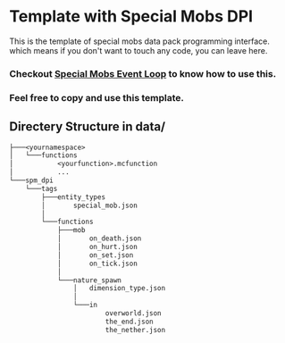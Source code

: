 # Template with Special Mobs DPI
This is the template of special mobs data pack programming interface.  
which means if you don't want to touch any code, you can leave here.
### Checkout [Special Mobs Event Loop](https://github.com/paul90317/Special-Mobs#event-loop) to know how to use this.
### Feel free to copy and use this template.
## Directery Structure in data/
```txt
├───<yournamespace>
│   └───functions
│           <yourfunction>.mcfunction
│           ...
└───spm_dpi
    └───tags
        ├───entity_types
        │       special_mob.json
        │       
        └───functions
            ├───mob
            │       on_death.json
            │       on_hurt.json
            │       on_set.json
            │       on_tick.json
            │
            └───nature_spawn
                │   dimension_type.json
                │
                └───in
                        overworld.json
                        the_end.json
                        the_nether.json
```
